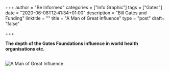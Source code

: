 +++
author = "Be Informed"
categories = ["Info Graphic"]
tags = ["Gates"]
date = "2020-06-08T12:41:34+01:00"
description = "Bill Gates and Funding"
linktitle = ""
title = "A Man of Great Influence"
type = "post"
draft= "false"

+++

**The depth of the Gates Foundations influence in world health organisations etc.**

## 

![A Man of Great Influence](../ims/gates-influence.jpg)
